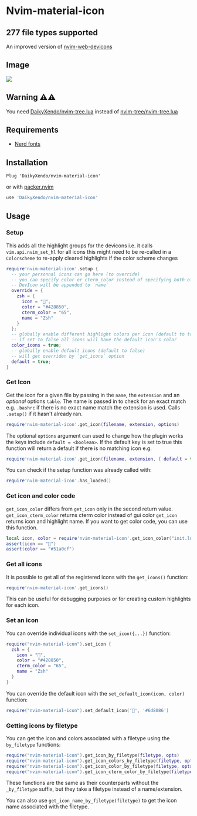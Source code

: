 # Nvim-material-icon

## 277 file types supported

An improved version of [nvim-web-devicons](https://github.com/nvim-tree/nvim-web-devicons)

## Image

![](https://raw.githubusercontent.com/DaikyXendo/nvim-material-icon/main/.github/img/file_icon1.png)

## Warning ⚠️⚠️

You need [DaikyXendo/nvim-tree.lua](https://github.com/DaikyXendo/nvim-tree.lua) instead of [nvim-tree/nvim-tree.lua](https://github.com/nvim-tree/nvim-tree.lua)

## Requirements

-   [Nerd fonts](https://www.nerdfonts.com/)

## Installation

```vim
Plug 'DaikyXendo/nvim-material-icon'
```

or with [packer.nvim](https://github.com/wbthomason/packer.nvim)

```lua
use 'DaikyXendo/nvim-material-icon'
```

## Usage

### Setup

This adds all the highlight groups for the devicons
i.e. it calls `vim.api.nvim_set_hl` for all icons
this might need to be re-called in a `Colorscheme` to re-apply cleared highlights
if the color scheme changes

```lua
require'nvim-material-icon'.setup {
  -- your personnal icons can go here (to override)
  -- you can specify color or cterm_color instead of specifying both of them
  -- DevIcon will be appended to `name`
  override = {
    zsh = {
      icon = "",
      color = "#428850",
      cterm_color = "65",
      name = "Zsh"
    }
  };
  -- globally enable different highlight colors per icon (default to true)
  -- if set to false all icons will have the default icon's color
  color_icons = true;
  -- globally enable default icons (default to false)
  -- will get overriden by `get_icons` option
  default = true;
}
```

### Get Icon

Get the icon for a given file by passing in the `name`, the `extension` and an _optional_ options `table`.
The name is passed in to check for an exact match e.g. `.bashrc` if there is no exact name match the extension
is used. Calls `.setup()` if it hasn't already ran.

```lua
require'nvim-material-icon'.get_icon(filename, extension, options)
```

The optional `options` argument can used to change how the plugin works the keys include
`default = <boolean>`. If the default key is set to true this function will return a default
if there is no matching icon
e.g.

```lua
require'nvim-material-icon'.get_icon(filename, extension, { default = true })
```

You can check if the setup function was already called with:

```lua
require'nvim-material-icon'.has_loaded()
```

### Get icon and color code

`get_icon_color` differs from `get_icon` only in the second return value.
`get_icon_cterm_color` returns cterm color instead of gui color
`get_icon` returns icon and highlight name.
If you want to get color code, you can use this function.

```lua
local icon, color = require'nvim-material-icon'.get_icon_color("init.lua", "lua")
assert(icon == "")
assert(color == "#51a0cf")
```

### Get all icons

It is possible to get all of the registered icons with the `get_icons()` function:

```lua
require'nvim-material-icon'.get_icons()
```

This can be useful for debugging purposes or for creating custom highlights for each icon.

### Set an icon

You can override individual icons with the `set_icon({...})` function:

```lua
require("nvim-material-icon").set_icon {
  zsh = {
    icon = "",
    color = "#428850",
    cterm_color = "65",
    name = "Zsh"
  }
}
```

You can override the default icon with the `set_default_icon(icon, color)` function:

```lua
require("nvim-material-icon").set_default_icon('', '#6d8086')
```

### Getting icons by filetype

You can get the icon and colors associated with a filetype using the `by_filetype` functions:

```lua
require("nvim-material-icon").get_icon_by_filetype(filetype, opts)
require("nvim-material-icon").get_icon_colors_by_filetype(filetype, opts)
require("nvim-material-icon").get_icon_color_by_filetype(filetype, opts)
require("nvim-material-icon").get_icon_cterm_color_by_filetype(filetype, opts)
```

These functions are the same as their counterparts without the `_by_filetype` suffix, but they take a filetype instead of a name/extension.

You can also use `get_icon_name_by_filetype(filetype)` to get the icon name associated with the filetype.
